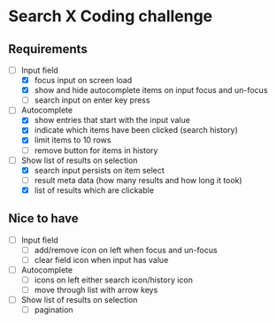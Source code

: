 # Search X Coding challenge

## Requirements

- [ ] Input field
  - [x] focus input on screen load
  - [x] show and hide autocomplete items on input focus and un-focus
  - [ ] search input on enter key press
- [ ] Autocomplete
  - [x] show entries that start with the input value
  - [x] indicate which items have been clicked (search history)
  - [x] limit items to 10 rows
  - [ ] remove button for items in history
- [ ] Show list of results on selection
  - [x] search input persists on item select
  - [ ] result meta data (how many results and how long it took)
  - [x] list of results which are clickable

## Nice to have

- [ ] Input field
  - [ ] add/remove icon on left when focus and un-focus
  - [ ] clear field icon when input has value
- [ ] Autocomplete
  - [ ] icons on left either search icon/history icon
  - [ ] move through list with arrow keys
- [ ] Show list of results on selection
  - [ ] pagination
